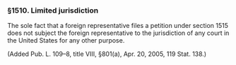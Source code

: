### §1510. Limited jurisdiction ###

The sole fact that a foreign representative files a petition under section 1515 does not subject the foreign representative to the jurisdiction of any court in the United States for any other purpose.

(Added Pub. L. 109–8, title VIII, §801(a), Apr. 20, 2005, 119 Stat. 138.)